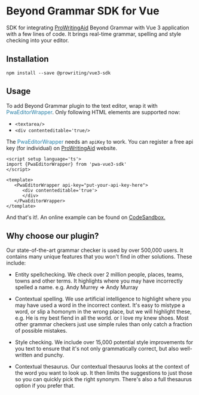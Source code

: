 # Beyond Grammar SDK for Vue
SDK for integrating [ProWritingAid](https://prowritingaid.com) Beyond Grammar with Vue 3 application with a few lines of code. It brings real-time grammar, spelling and style checking into your editor.

## Installation

```
npm install --save @prowriting/vue3-sdk
```

## Usage
To add Beyond Grammar plugin to the text editor, wrap it with <span style='color:#267FA6'>PwaEditorWrapper</span>. Only following HTML elements are supported now:
 - `<textarea/>`
 - `<div contenteditable='true/>`

The <span style='color:#267FA6'>PwaEditorWrapper</span> needs an `apiKey` to work. You can register a free api key (for individual) on [ProWritingAid](https://prowritingaid.com) website.

```vue
<script setup language='ts'>
import {PwaEditorWrapper} from 'pwa-vue3-sdk'
</script>

<template>
   <PwaEditorWrapper api-key="put-your-api-key-here">
      <div contenteditable='true'>
      </div>
   </PwaEditorWrapper>
</template>
```

And that's it!. An online example can be found on [CodeSandbox.](https://codesandbox.io/p/sandbox/adoring-paper-rff7hc?file=/src/components/app.vue)

## Why choose our plugin?
Our state-of-the-art grammar checker is used by over 500,000 users. It contains many unique features that you won't find in other solutions. These include:

   - Entity spellchecking. We check over 2 million people, places, teams, towns and other terms. It highlights where you may have incorrectly spelled a name. e.g. Andy Murrey => Andy Murray

   - Contextual spelling. We use artificial intelligence to highlight where you may have used a word in the incorrect context. It's easy to mistype a word, or slip a homonym in the wrong place, but we will highlight these, e.g. He is my best fiend in all the world. or I love my knew shoes. Most other grammar checkers just use simple rules than only catch a fraction of possible mistakes.

   - Style checking. We include over 15,000 potential style improvements for you text to ensure that it's not only grammatically correct, but also well-written and punchy.

   - Contextual thesaurus. Our contextual thesaurus looks at the context of the word you want to look up. It then limits the suggestions to just those so you can quickly pick the right synonym. There's also a full thesaurus option if you prefer that.